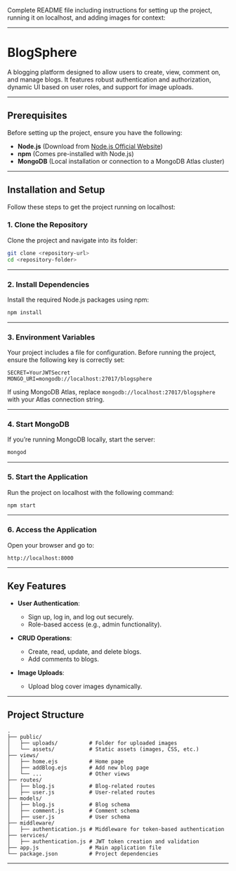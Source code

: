 Complete README file including instructions for setting up the project, running it on localhost, and adding images for context:

---

# BlogSphere

A blogging platform designed to allow users to create, view, comment on, and manage blogs. It features robust authentication and authorization, dynamic UI based on user roles, and support for image uploads.

---

## Prerequisites

Before setting up the project, ensure you have the following:
- **Node.js** (Download from [Node.js Official Website](https://nodejs.org/))
- **npm** (Comes pre-installed with Node.js)
- **MongoDB** (Local installation or connection to a MongoDB Atlas cluster)

---

## Installation and Setup

Follow these steps to get the project running on localhost:

### 1. **Clone the Repository**
Clone the project and navigate into its folder:
```bash
git clone <repository-url>
cd <repository-folder>
```

---

### 2. **Install Dependencies**
Install the required Node.js packages using npm:
```bash
npm install
```

---

### 3. **Environment Variables**
Your project includes a  file for configuration. Before running the project, ensure the following key is correctly set:

```env
SECRET=YourJWTSecret
MONGO_URI=mongodb://localhost:27017/blogsphere
```

If using MongoDB Atlas, replace `mongodb://localhost:27017/blogsphere` with your Atlas connection string.

---

### 4. **Start MongoDB**
If you’re running MongoDB locally, start the server:
```bash
mongod
```

---

### 5. **Start the Application**
Run the project on localhost with the following command:
```bash
npm start
```

---

### 6. **Access the Application**
Open your browser and go to:
```
http://localhost:8000
```

---

## Key Features

- **User Authentication**:
  - Sign up, log in, and log out securely.
  - Role-based access (e.g., admin functionality).

- **CRUD Operations**:
  - Create, read, update, and delete blogs.
  - Add comments to blogs.

- **Image Uploads**:
  - Upload blog cover images dynamically.

---

## Project Structure

```plaintext
.
├── public/
│   ├── uploads/          # Folder for uploaded images
│   └── assets/           # Static assets (images, CSS, etc.)
├── views/
│   ├── home.ejs          # Home page
│   ├── addBlog.ejs       # Add new blog page
│   └── ...               # Other views
├── routes/
│   ├── blog.js           # Blog-related routes
│   ├── user.js           # User-related routes
├── models/
│   ├── blog.js           # Blog schema
│   ├── comment.js        # Comment schema
│   ├── user.js           # User schema
├── middleware/
│   ├── authentication.js # Middleware for token-based authentication
├── services/
│   ├── authentication.js # JWT token creation and validation
├── app.js                # Main application file
└── package.json          # Project dependencies
```

---



